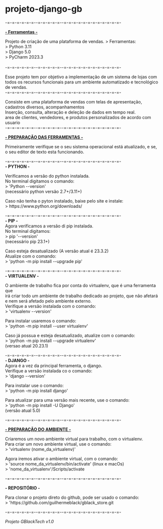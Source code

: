 # projeto-django-gb<br>
-=-=-=-=-=-=--=-=-=-=-=--=-=-=-=-=-=-=-=-=-=-=-=-
<p>
  <b><u> - Ferramentas -</u></b>
  <p>
Projeto de criação de uma plataforma de vendas.
> Ferramentas:<br>
> Python 3.11<br>
> Django 5.0<br>
> PyCharm 2023.3<br>

<br>
-=-=-=-=-=-=--=-=-=-=-=--=-=-=-=-=-=-=-=-=-=-=-=-<br>
<p>
Esse projeto tem por objetivo a implementação de um sistema de lojas com todos os recursos funcionais para um ambiente automatizado e tecnológico de vendas.<br>
-=-=-=-=-=-=--=-=-=-=-=--=-=-=-=-=-=-=-=-=-=-=-=-<br>
<p>
Consiste em uma plataforma de vendas com telas de apresentação, cadastros diversos, acompanhamentos<br>
Inserção, consulta, alteração e deleção de dados em tempo real.<br>
area de clientes, vendedores, e produtos personalizados de acordo com usuario<br>
-=-=-=-=-=-=--=-=-=-=-=--=-=-=-=-=-=-=-=-=-=-=-=-<br>
<p>
  <b><u>- PREPARAÇÃO DAS FERRAMENTAS -</u></b><br>
<p>
 Primeiramente verifique se o seu sistema operacional está atualizado, e se,
  o seu editor de texto esta funcionando.
  <p>
  -=-=-=-=-=-=--=-=-=-=-=--=-=-=-=-=-=-=-=-=-=-=-=-<br>
    <b>- PYTHON -</b><p>
 Verificamos a versão do python instalada.<br>
  No terminal digitamos o comando:<br>
  > 'Python --version'<br>
  (necessário python versão 2.7+/3.11+)<p>
 Caso não tenha o pyton instalado, baixe pelo site e instale:<br>
  > https://www.python.org/downloads/<br>
 <p>
   -=-=-=-=-=-=--=-=-=-=-=--=-=-=-=-=-=-=-=-=-=-=-=-<br>
     <b>-  PIP  -</b><br>
 Agora verificamos a versão di pip instalada.<br>
   No terminal digitamos:<br>
   > pip '--version'<br>
   (necessário pip 23.1+)<p>
 Caso esteja desatualizado (A versão atual é 23.3.2)<br>
 Atualize com o comando:<br>
   > 'python -m pip install --upgrade pip'<br>
  <p>
 -=-=-=-=-=-=--=-=-=-=-=--=-=-=-=-=-=-=-=-=-=-=-=-<br>
      <b>- VIRTUALENV -</b><br><p>
 O ambiente de trabalho fica por conta do virtualenv, que é uma ferramenta que<br>
  irá criar todo um ambiente de trabalho dedicado ao projeto, que não afetará e nem será afetado pelo ambiente externo.<br>
 Verifique a versão instalada com o comando:<br>
    > 'virtualenv --version'<br>
  <p>
 Para instalar usaremos o comando:<br>
    > 'python -m pip install --user virtualenv'<br>
  <p>
 Caso já possua e esteja desatualizado, atualize com o comando:<br>
    > 'python -m pip install --upgrade virtualenv'<br>
    (versao atual 20.23.1)
    <p>
  -=-=-=-=-=-=--=-=-=-=-=--=-=-=-=-=-=-=-=-=-=-=-=-<br>
      <b>- DJANGO -</b><br>
 Agora é a vez da principal ferramenta, o django.<br>
 Verifique a versão instalada co o comando:<br>
    > 'django --version'<p>
 Para instalar use o comando:<br>
    > 'python -m pip install django'<p>
 Para atualizar para uma versão mais recente, use o comando:<br>
    > 'python -m pip install -U Django'<br>
    (versão atual 5.0)<p>

-=-=-=-=-=-=--=-=-=-=-=--=-=-=-=-=-=-=-=-=-=-=-=-<br>
<p>
  <b> <u>- PREPARAÇÃO DO AMBIENTE -</u></b><br><p>
 Criaremos um novo ambiente virtual para trabalho, com o virtualenv.<br>
  Para criar um novo ambiente virtual, use o comando:<br>
    > 'virtualenv (nome_da_virtualenv)'<br>
  <p>
 Agora iremos ativar o ambiente virtual, com o comando:<br>
    > 'source nome_da_virtualenv/bin/activate' (linux e macOs)<br>
    > 'nome_da_virtualenv'/Scripts/activate<br>
  <p>
-=-=-=-=-=-=--=-=-=-=-=--=-=-=-=-=-=-=-=-=-=-=-=-<br>
<p>
  <b> - REPOSITÓRIO -</b><br><p>
  Para clonar o projeto direto do github, pode ser usado o comando:<br>
    > 'https://github.com/guilhermeblack/gblack_store.git<br>
  
-=-=-=-=-=-=--=-=-=-=-=--=-=-=-=-=-=-=-=-=-=-=-=-<br>
<p>
  <i>Projeto GBlackTech v1.0 </i>
